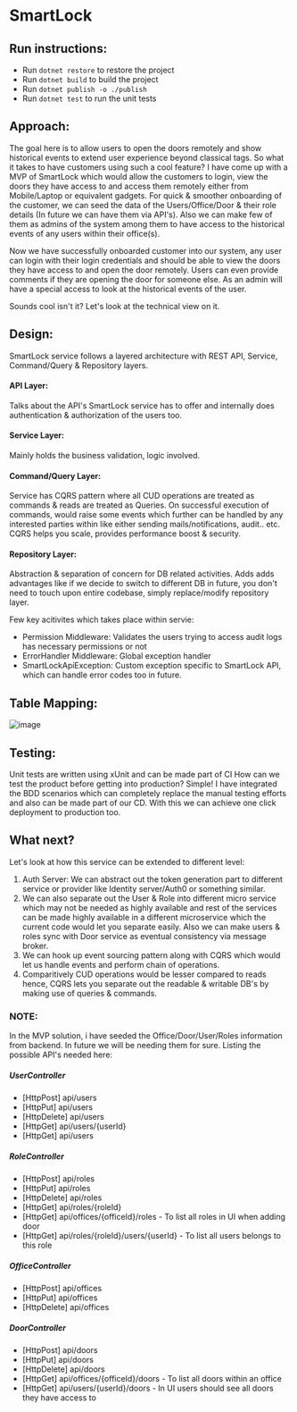 # SmartLock

## Run instructions:
- Run `dotnet restore` to restore the project
- Run `dotnet build` to build the project
- Run `dotnet publish -o ./publish`
- Run `dotnet test` to run the unit tests

## Approach:
The goal here is to allow users to open the doors remotely and show historical events to extend user experience beyond classical tags. So what it takes to have customers using such a cool feature? I have come up with a MVP of SmartLock which would allow the customers to login, view the doors they have access to and access them remotely either from Mobile/Laptop or equivalent gadgets. For quick & smoother onboarding of the customer, we can seed the data of the Users/Office/Door & their role details (In future we can have them via API's). Also we can make few of them as admins of the system among them to have access to the historical events of any users within their office(s).

Now we have successfully onboarded customer into our system, any user can login with their login credentials and should be able to view the doors they have access to and open the door remotely. Users can even provide comments if they are opening the door for someone else. As an admin will have a special access to look at the historical events of the user.

Sounds cool isn't it? Let's look at the technical view on it.

## Design:
SmartLock service follows a layered architecture with REST API, Service, Command/Query & Repository layers. 

#### API Layer:
Talks about the API's SmartLock service has to offer and internally does authentication & authorization of the users too.

#### Service Layer:
Mainly holds the business validation, logic involved.

#### Command/Query Layer:
Service has CQRS pattern where all CUD operations are treated as commands & reads are treated as Queries. On successful execution of commands, would raise some events which further can be handled by any interested parties within like either sending mails/notifications, audit.. etc. CQRS helps you scale, provides performance boost & security.

#### Repository Layer:
Abstraction & separation of concern for DB related activities. Adds adds advantages like if we decide to switch to different DB in future, you don't need to touch upon entire codebase, simply replace/modify repository layer.

Few key acitivites which takes place within servie:
- Permission Middleware: Validates the users trying to access audit logs has necessary permissions or not
- ErrorHandler Middleware: Global exception handler
- SmartLockApiException: Custom exception specific to SmartLock API, which can handle error codes too in future.

## Table Mapping:
![image](https://user-images.githubusercontent.com/21059833/190972293-9c625672-695f-4acd-8280-67f96d779781.png)

## Testing:
Unit tests are written using xUnit and can be made part of CI
How can we test the product before getting into production? Simple! I have integrated the BDD scenarios which can completely replace the manual testing efforts and also can be made part of our CD. With this we can achieve one click deployment to production too.

## What next?
Let's look at how this service can be extended to different level:
1. Auth Server: We can abstract out the token generation part to different service or provider like Identity server/Auth0 or something similar. 
2. We can also separate out the User & Role into different micro service which may not be needed as highly available and rest of the services can be made highly available in a different microservice which the current code would let you separate easily. Also we can make users & roles sync with Door service as eventual consistency via message broker.
3. We can hook up event sourcing pattern along with CQRS which would let us handle events and perform chain of operations.
4. Comparitively CUD operations would be lesser compared to reads hence, CQRS lets you separate out the readable & writable DB's by making use of queries & commands.

### NOTE:
In the MVP solution, i have seeded the Office/Door/User/Roles information from backend. In future we will be needing them for sure. Listing the possible API's needed here:

##### UserController
  - [HttpPost] api/users
  - [HttpPut] api/users
  - [HttpDelete] api/users
  - [HttpGet] api/users/{userId}
  - [HttpGet] api/users
##### RoleController
  - [HttpPost] api/roles
  - [HttpPut] api/roles
  - [HttpDelete] api/roles
  - [HttpGet] api/roles/{roleId}
  - [HttpGet] api/offices/{officeId}/roles - To list all roles in UI when adding door
  - [HttpGet] api/roles/{roleId}/users/{userId} - To list all users belongs to this role
 ##### OfficeController
  - [HttpPost] api/offices
  - [HttpPut] api/offices
  - [HttpDelete] api/offices  
 ##### DoorController
  - [HttpPost] api/doors
  - [HttpPut] api/doors
  - [HttpDelete] api/doors
  - [HttpGet] api/offices/{officeId}/doors - To list all doors within an office
  - [HttpGet] api/users/{userId}/doors - In UI users should see all doors they have access to
